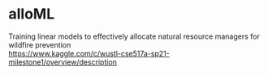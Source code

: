 # alloML
Training linear models to effectively allocate natural resource managers for wildfire prevention  
https://www.kaggle.com/c/wustl-cse517a-sp21-milestone1/overview/description
